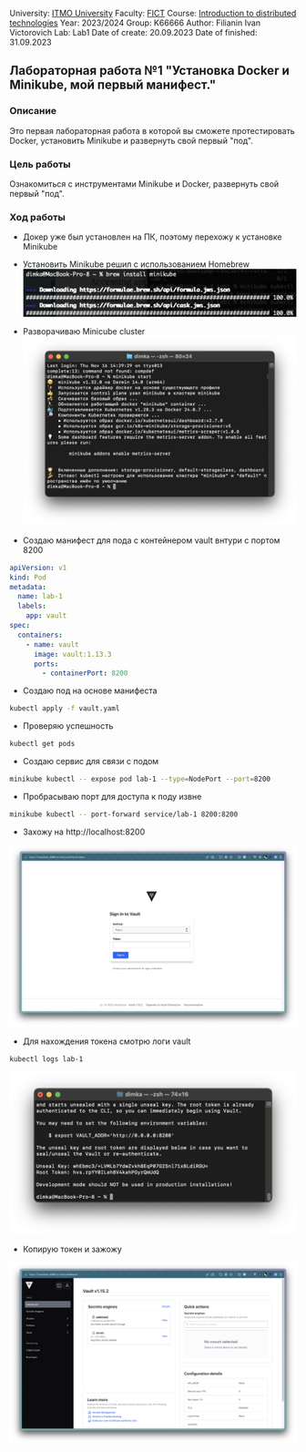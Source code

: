 University: [ITMO University](https://itmo.ru/ru/)
Faculty: [FICT](https://fict.itmo.ru)
Course: [Introduction to distributed technologies](https://github.com/itmo-ict-faculty/introduction-to-distributed-technologies)
Year: 2023/2024
Group: K66666
Author: Filianin Ivan Victorovich
Lab: Lab1
Date of create: 20.09.2023
Date of finished: 31.09.2023

## Лабораторная работа №1 "Установка Docker и Minikube, мой первый манифест."

### Описание

Это первая лабораторная работа в которой вы сможете протестировать Docker, установить Minikube и развернуть свой первый "под".

### Цель работы

Ознакомиться с инструментами Minikube и Docker, развернуть свой первый "под".

### Ход работы

- Докер уже был установлен на ПК, поэтому перехожу к установке Minikube

- Установить Minikube решил с использованием Homebrew
  ![Иллюстрация к проекту](../img/minikube.png)

- Разворачиваю Minicube cluster
  ![Иллюстрация к проекту](../img/mk-start.png)

- Создаю манифест для пода с контейнером vault внтури с портом 8200

```yaml
apiVersion: v1
kind: Pod
metadata:
  name: lab-1
  labels:
    app: vault
spec:
  containers:
    - name: vault
      image: vault:1.13.3
      ports:
    	- containerPort: 8200
```

- Создаю под на основе манифеста

```bash
kubectl apply -f vault.yaml
```

- Проверяю успешность

```bash
kubectl get pods
```

- Создаю сервис для связи с подом

```bash
minikube kubectl -- expose pod lab-1 --type=NodePort --port=8200
```

- Пробрасываю порт для доступа к поду извне

```bash
minikube kubectl -- port-forward service/lab-1 8200:8200
```

- Захожу на http://localhost:8200

![Иллюстрация к проекту](../img/login-form.png)

- Для нахождения токена смотрю логи vault

```bash
kubectl logs lab-1
```

![Иллюстрация к проекту](../img/token.png)

- Копирую токен и зажожу

![Иллюстрация к проекту](../img/login-succes.png)
